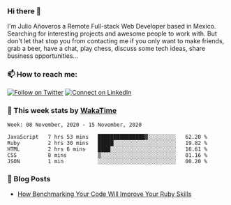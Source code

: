 ### Hi there 👋

I'm Julio Añoveros a Remote Full-stack Web Developer based in Mexico. Searching for interesting projects and awesome people to work with. But don't let that stop you from contacting me if you only want to make friends, grab a beer, have a chat, play chess, discuss some tech ideas, share business opportunities... 

### :mailbox: How to reach me:

[![Follow on Twitter](https://img.shields.io/badge/--twitter?label=Twitter&logo=Twitter&style=social)](https://twitter.com/AnoverosJulio) [![Connect on LinkedIn](https://img.shields.io/badge/--linkedin?label=LinkedIn&logo=LinkedIn&style=social)](https://www.linkedin.com/in/jubaan)

### :construction_worker: This week stats by [WakaTime]('https://wakatime.com')
<!--START_SECTION:waka-->
```text
Week: 08 November, 2020 - 15 November, 2020

JavaScript   7 hrs 53 mins   ███████████████▓░░░░░░░░░   62.20 % 
Ruby         2 hrs 30 mins   █████░░░░░░░░░░░░░░░░░░░░   19.82 % 
HTML         2 hrs 6 mins    ████░░░░░░░░░░░░░░░░░░░░░   16.61 % 
CSS          8 mins          ▒░░░░░░░░░░░░░░░░░░░░░░░░   01.16 % 
JSON         1 min           ░░░░░░░░░░░░░░░░░░░░░░░░░   00.20 % 
```
<!--END_SECTION:waka-->

### :newspaper: Blog Posts
<!-- BLOG-POST-LIST:START -->
- [How Benchmarking Your Code Will Improve Your Ruby Skills](https://dev.to/jubaan/how-benchmarking-your-code-will-improve-your-ruby-skills-2m83)
<!-- BLOG-POST-LIST:END -->



